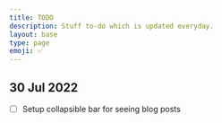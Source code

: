 ```yaml
---
title: TODO
description: Stuff to-do which is updated everyday. 
layout: base
type: page
emoji: ✅
---
```



## 30 Jul 2022

- [ ] Setup collapsible bar for seeing blog posts